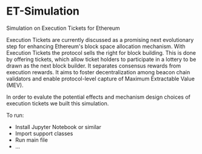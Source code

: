 # ET-Simulation
Simulation on Execution Tickets for Ethereum

Execution Tickets are currently discussed as a promising next evolutionary step for enhancing Ethereum's block space allocation mechanism. With Execution Tickets the protocol sells the right for block building. This is done by offering tickets, which allow ticket holders to participate in a lottery to be drawn as the next block builder. It separates consensus rewards from execution rewards. It aims to foster decentralization among beacon chain validators and enable protocol-level capture of Maximum Extractable Value (MEV). 

In order to evalute the potential effects and mechanism design choices of execution tickets we built this simulation.

To run:
- Install Jupyter Notebook or similar
- Import support classes
- Run main file
- ...

